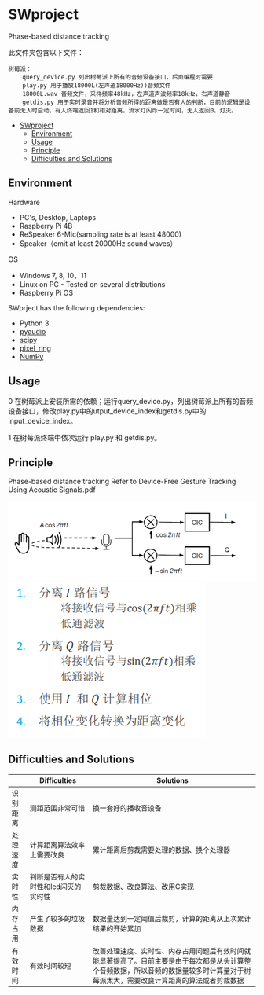 # SWproject
Phase-based distance tracking

此文件夹包含以下文件：
```
树莓派：
    query_device.py 列出树莓派上所有的音频设备接口，后面编程时需要
    play.py 用于播放18000L(左声道18000Hz))音频文件
    18000L.wav 音频文件，采样频率48kHz，左声道声波频率18kHz，右声道静音
    getdis.py 用于实时录音并将分析音频所得的距离做是否有人的判断，目前的逻辑是设备前无人时启动，有人终端返回1和相对距离，流水灯闪烁一定时间，无人返回0，灯灭。
```

- [SWproject](#swproject)
  - [Environment](#environment)
  - [Usage](#usage)
  - [Principle](#principle)
  - [Difficulties and Solutions](#difficulties-and-solutions)




## Environment
Hardware
* PC's, Desktop, Laptops
* Raspberry Pi 4B
* ReSpeaker 6-Mic(sampling rate is at least 48000)
* Speaker（emit at least 20000Hz sound waves）
  
OS
* Windows 7, 8, 10，11
* Linux on PC - Tested on several distributions
* Raspberry Pi OS
  
SWprject  has the following dependencies:
* Python 3
* [pyaudio](https://people.csail.mit.edu/hubert/pyaudio/)
* [scipy](https://scipy.org/)
* [pixel_ring](https://wiki.seeedstudio.com/cn/ReSpeaker_6-Mic_Circular_Array_kit_for_Raspberry_Pi/)
* [NumPy](https://pypi.org/project/numpy/)



## Usage

0 在树莓派上安装所需的依赖；运行query_device.py，列出树莓派上所有的音频设备接口，修改play.py中的utput_device_index和getdis.py中的input_device_index。

1 在树莓派终端中依次运行 play.py 和 getdis.py。

## Principle 
Phase-based distance tracking
Refer to Device-Free Gesture Tracking Using Acoustic Signals.pdf

![principle](document/principle.jpg)
![keyprocessing](document/keyprocessing.jpg)

## Difficulties and Solutions
||Difficulties|Solutions|
|-------|-------------|----------|
|识别距离|测距范围非常可惜|换一套好的播收音设备|
|处理速度|计算距离算法效率上需要改良|累计距离后剪裁需要处理的数据、换个处理器|
|实时性|判断是否有人的实时性和led闪灭的实时性|剪裁数据、改良算法、改用C实现|
|内存占用|产生了较多的垃圾数据|数据量达到一定阈值后裁剪，计算的距离从上次累计结果的开始累加|
|有效时间|有效时间较短|改善处理速度、实时性、内存占用问题后有效时间就能显著提高了。目前主要是由于每次都是从头计算整个音频数据，所以音频的数据量较多时计算量对于树莓派太大，需要改良计算距离的算法或者剪裁数据|


